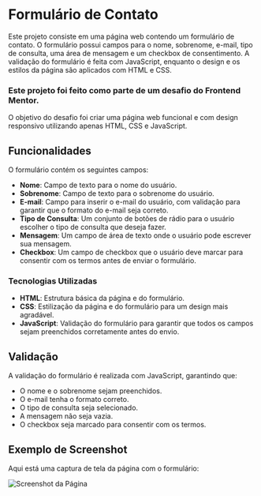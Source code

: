 # Formulário de Contato

Este projeto consiste em uma página web contendo um formulário de contato. O formulário possui campos para o nome, sobrenome, e-mail, tipo de consulta, uma área de mensagem e um checkbox de consentimento. A validação do formulário é feita com JavaScript, enquanto o design e os estilos da página são aplicados com HTML e CSS.

### Este projeto foi feito como parte de um desafio do **Frontend Mentor**.

O objetivo do desafio foi criar uma página web funcional e com design responsivo utilizando apenas HTML, CSS e JavaScript.

## Funcionalidades

O formulário contém os seguintes campos:

- **Nome**: Campo de texto para o nome do usuário.
- **Sobrenome**: Campo de texto para o sobrenome do usuário.
- **E-mail**: Campo para inserir o e-mail do usuário, com validação para garantir que o formato do e-mail seja correto.
- **Tipo de Consulta**: Um conjunto de botões de rádio para o usuário escolher o tipo de consulta que deseja fazer.
- **Mensagem**: Um campo de área de texto onde o usuário pode escrever sua mensagem.
- **Checkbox**: Um campo de checkbox que o usuário deve marcar para consentir com os termos antes de enviar o formulário.

### Tecnologias Utilizadas

- **HTML**: Estrutura básica da página e do formulário.
- **CSS**: Estilização da página e do formulário para um design mais agradável.
- **JavaScript**: Validação do formulário para garantir que todos os campos sejam preenchidos corretamente antes do envio.

## Validação

A validação do formulário é realizada com JavaScript, garantindo que:

- O nome e o sobrenome sejam preenchidos.
- O e-mail tenha o formato correto.
- O tipo de consulta seja selecionado.
- A mensagem não seja vazia.
- O checkbox seja marcado para consentir com os termos.

## Exemplo de Screenshot

Aqui está uma captura de tela da página com o formulário:

![Screenshot da Página](link-para-a-imagem.png)
